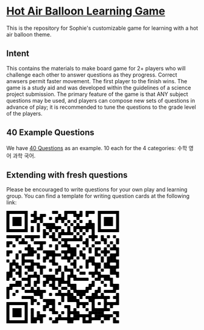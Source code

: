 # [Hot Air Balloon Learning Game](https://dlamblin.github.io/Hot-Air-Balloon-Learning-Game/)
This is the repository for Sophie's customizable game for learning with a hot
air balloon theme.

## Intent
This contains the materials to make board game for 2+ players who will challenge
each other to answer questions as they progress. Correct anwsers permit faster
movement. The first player to the finish wins. The game is a study aid and was
developed within the guidelines of a science project submission. The primary
feature of the game is that ANY subject questions may be used, and players can
compose new sets of questions in advance of play; it is recommended to tune the
questions to the grade level of the players.

## 40 Example Questions
We have [40 Questions](questions/Questions40.pdf) as an example. 10 each for the 4 categories:
수학  영어 과학 국어.

## Extending with fresh questions
Please be encouraged to write questions for your own play and learning group.
You can find a template for writing question cards at the following link:

[![QR Code to Questons Template](questions/questions_qr.png)](https://dlamblin.github.io/Hot-Air-Balloon-Learning-Game/questions/index.html)
